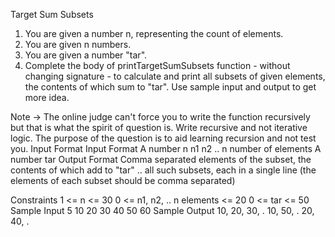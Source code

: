 
Target Sum Subsets

1. You are given a number n, representing the count of elements.
2. You are given n numbers.
3. You are given a number "tar".
4. Complete the body of printTargetSumSubsets function - without changing signature - to calculate and print all subsets of given elements, the contents of which sum to "tar". Use sample input and output to get more idea.

Note -> The online judge can't force you to write the function recursively but that is what the spirit of question is. Write recursive and not iterative logic. The purpose of the question is to aid learning recursion and not test you.
Input Format
Input Format
A number n
n1
n2
.. n number of elements
A number tar
Output Format
Comma separated elements of the subset, the contents of which add to "tar"
.. all such subsets, each in a single line (the elements of each subset should be comma separated)

Constraints
1 <= n <= 30
0 <= n1, n2, .. n elements <= 20
0 <= tar <= 50
Sample Input
5
10
20
30
40
50
60
Sample Output
10, 20, 30, .
10, 50, .
20, 40, .